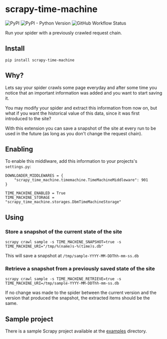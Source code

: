 # scrapy-time-machine

![PyPI](https://img.shields.io/pypi/v/scrapy-time-machine)
![PyPI - Python Version](https://img.shields.io/pypi/pyversions/scrapy-time-machine)
![GitHub Workflow Status](https://img.shields.io/github/workflow/status/zytedata/scrapy-time-machine/Unit%20tests)

Run your spider with a previously crawled request chain.

## Install

    pip install scrapy-time-machine

## Why?

Lets say your spider crawls some page everyday and after some time you notice that an important information was added and you want to start saving it.

You may modify your spider and extract this information from now on, but what if you want the historical value of this data, since it was first introduced to the site?

With this extension you can save a snapshot of the site at every run to be used in the future (as long as you don't change the request chain).

## Enabling

To enable this middlware, add this information to your projects's `settings.py`:

    DOWNLOADER_MIDDLEWARES = {
        "scrapy_time_machine.timemachine.TimeMachineMiddleware": 901
    }

    TIME_MACHINE_ENABLED = True
    TIME_MACHINE_STORAGE = "scrapy_time_machine.storages.DbmTimeMachineStorage"

## Using

### Store a snapshot of the current state of the site

`scrapy crawl sample -s TIME_MACHINE_SNAPSHOT=true -s TIME_MACHINE_URI="/tmp/%(name)s-%(time)s.db"`

This will save a snapshot at `/tmp/sample-YYYY-MM-DDThh-mm-ss.db`


### Retrieve a snapshot from a previously saved state of the site

`scrapy crawl sample -s TIME_MACHINE_RETRIEVE=true -s TIME_MACHINE_URI=/tmp/sample-YYYY-MM-DDThh-mm-ss.db`

If no change was made to the spider between the current version and the version that produced the snapshot, the extracted items should be the same.


## Sample project

There is a sample Scrapy project available at the [examples](examples/project/) directory.
